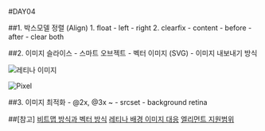 #DAY04

##1.  박스모델 정렬 (Align)
	1. float
		- left
		- right
	2. clearfix
		- content
		- before
		- after
		- clear both

##2. 이미지 슬라이스
	- 스마트 오브젝트
	- 벡터 이미지 (SVG)
	- 이미지 내보내기 방식

![레티나 이미지](http://www.miekd.com/upload/2012/07/Sprite-Article-Example.png)

![Pixel](https://spoqa.github.io/images/bitmap-vector/1_Pixel.png)


##3. 이미지 최적화
	- @2x, @3x ~
	- srcset
	- background retina

##[참고]
[비트맵 방식과 벡터 방식](https://spoqa.github.io/2012/06/13/bitmap-vector.html)
[레티나 배경 이미지 대응](https://css-tricks.com/snippets/css/retina-display-media-query/)
[엘리먼트 지원범위](http://caniuse.com/)